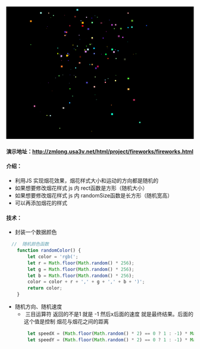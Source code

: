 ![](../../../image/project/article10.png)

#### 演示地址：http://zmlong.usa3v.net/html/project/fireworks/fireworks.html

#### 介绍：

- 利用JS 实现烟花效果，烟花样式大小和运动的方向都是随机的
- 如果想要修改烟花样式  js 内 rect函数是方形（随机大小）
- 如果想要修改烟花样式  js 内 randomSize函数是长方形（随机宽高）
- 可以再添加烟花的样式

#### 技术：

- 封装一个数据颜色

~~~JavaScript
  //  随机颜色函数
    function randomColor() {
        let color = 'rgb(';
        let r = Math.floor(Math.random() * 256);
        let g = Math.floor(Math.random() * 256);
        let b = Math.floor(Math.random() * 256);
        color = color + r + ',' + g + ',' + b + ')';
        return color;
    }
~~~

- 随机方向、随机速度
  - ​         三目运算符 返回的不是1 就是 -1  然后x后面的速度 就是最终结果。后面的 这个值是控制 烟花与烟花之间的距离

~~~JavaScript
        let speedX = (Math.floor(Math.random() * 2) == 0 ? 1 : -1) * Math.floor(Math.random() * 20);
        let speedY = (Math.floor(Math.random() * 2) == 0 ? 1 : -1) * Math.floor(Math.random() * 20);
~~~

